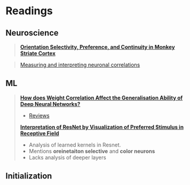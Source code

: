# Readings 

## Neuroscience

> [**Orientation Selectivity, Preference, and Continuity in Monkey Striate Cortex**](https://www.jneurosci.org/content/jneuro/12/8/3139.full.pdf)

> [Measuring and interpreting neuronal correlations](http://www.marlenecohen.com/pubs/CohenKohn2011.pdf)




## ML

> [**How does Weight Correlation Affect the Generalisation Ability of Deep Neural Networks?**](https://proceedings.neurips.cc/paper/2020/file/f48c04ffab49ff0e5d1176244fdfb65c-Paper.pdf)
>  - [Reviews](https://proceedings.neurips.cc/paper/2020/file/f48c04ffab49ff0e5d1176244fdfb65c-Review.html)
>    
> [**Interpretation of ResNet by Visualization of Preferred Stimulus in Receptive Field**](https://arxiv.org/pdf/2006.01645.pdf)
>   - Analysis of learned kernels in Resnet.
>   - Mentions **oreinetaiton selective** and **color neurons**
>   - Lacks analysis of deeper layers



## Initialization 

>
